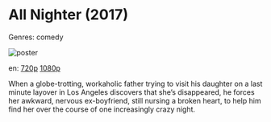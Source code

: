 # All Nighter (2017)

Genres: comedy

![poster](http://image.tmdb.org/t/p/w500/ciNUrbNv871umQ3IqvIOjet4s4E.jpg)

en:
  [720p](magnet:?xt=urn:btih:C47CA4B9CE3FFA33FCED58D71F07C29E6781F175&tr=udp://glotorrents.pw:6969/announce&tr=udp://tracker.opentrackr.org:1337/announce&tr=udp://torrent.gresille.org:80/announce&tr=udp://tracker.openbittorrent.com:80&tr=udp://tracker.coppersurfer.tk:6969&tr=udp://tracker.leechers-paradise.org:6969&tr=udp://p4p.arenabg.ch:1337&tr=udp://tracker.internetwarriors.net:1337)
  [1080p](magnet:?xt=urn:btih:543E30C71E1B3554DCA1FAAD0B81FAFF5FC84D21&tr=udp://glotorrents.pw:6969/announce&tr=udp://tracker.opentrackr.org:1337/announce&tr=udp://torrent.gresille.org:80/announce&tr=udp://tracker.openbittorrent.com:80&tr=udp://tracker.coppersurfer.tk:6969&tr=udp://tracker.leechers-paradise.org:6969&tr=udp://p4p.arenabg.ch:1337&tr=udp://tracker.internetwarriors.net:1337)
  


When a globe-trotting, workaholic father trying to visit his daughter on a last minute layover in Los Angeles discovers that she’s disappeared, he forces her awkward, nervous ex-boyfriend, still nursing a broken heart, to help him find her over the course of one increasingly crazy night.